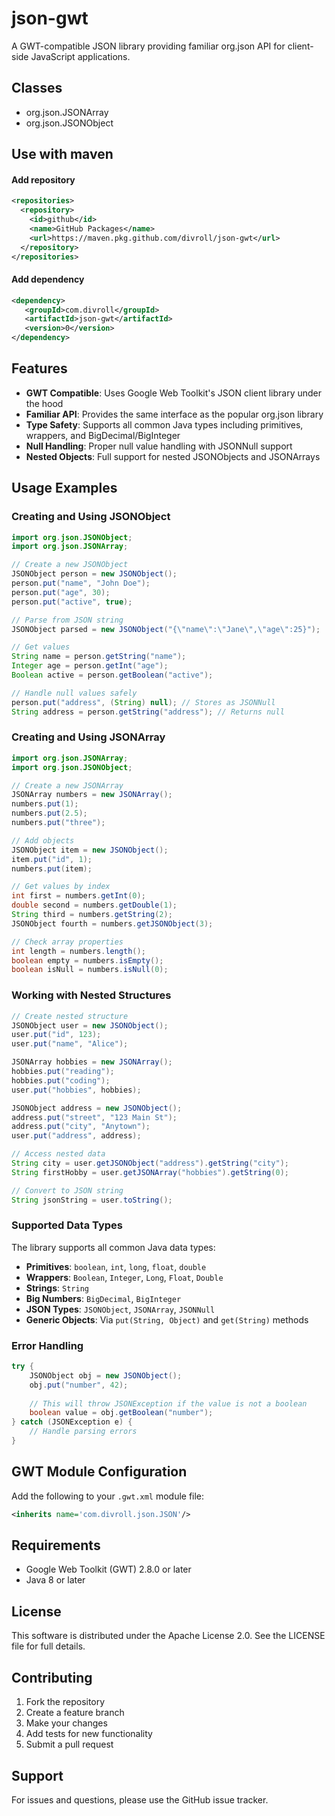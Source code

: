 # json-gwt

A GWT-compatible JSON library providing familiar org.json API for client-side JavaScript applications.

## Classes

- org.json.JSONArray
- org.json.JSONObject

## Use with maven

#### Add repository
```xml
<repositories>
  <repository>
    <id>github</id>
    <name>GitHub Packages</name>
    <url>https://maven.pkg.github.com/divroll/json-gwt</url>
  </repository>
</repositories>
```

#### Add dependency

```xml
<dependency>
   <groupId>com.divroll</groupId>
   <artifactId>json-gwt</artifactId>
   <version>0</version>
</dependency>
```

## Features

- **GWT Compatible**: Uses Google Web Toolkit's JSON client library under the hood
- **Familiar API**: Provides the same interface as the popular org.json library
- **Type Safety**: Supports all common Java types including primitives, wrappers, and BigDecimal/BigInteger
- **Null Handling**: Proper null value handling with JSONNull support
- **Nested Objects**: Full support for nested JSONObjects and JSONArrays

## Usage Examples

### Creating and Using JSONObject

```java
import org.json.JSONObject;
import org.json.JSONArray;

// Create a new JSONObject
JSONObject person = new JSONObject();
person.put("name", "John Doe");
person.put("age", 30);
person.put("active", true);

// Parse from JSON string
JSONObject parsed = new JSONObject("{\"name\":\"Jane\",\"age\":25}");

// Get values
String name = person.getString("name");
Integer age = person.getInt("age");
Boolean active = person.getBoolean("active");

// Handle null values safely
person.put("address", (String) null); // Stores as JSONNull
String address = person.getString("address"); // Returns null
```

### Creating and Using JSONArray

```java
import org.json.JSONArray;
import org.json.JSONObject;

// Create a new JSONArray
JSONArray numbers = new JSONArray();
numbers.put(1);
numbers.put(2.5);
numbers.put("three");

// Add objects
JSONObject item = new JSONObject();
item.put("id", 1);
numbers.put(item);

// Get values by index
int first = numbers.getInt(0);
double second = numbers.getDouble(1);
String third = numbers.getString(2);
JSONObject fourth = numbers.getJSONObject(3);

// Check array properties
int length = numbers.length();
boolean empty = numbers.isEmpty();
boolean isNull = numbers.isNull(0);
```

### Working with Nested Structures

```java
// Create nested structure
JSONObject user = new JSONObject();
user.put("id", 123);
user.put("name", "Alice");

JSONArray hobbies = new JSONArray();
hobbies.put("reading");
hobbies.put("coding");
user.put("hobbies", hobbies);

JSONObject address = new JSONObject();
address.put("street", "123 Main St");
address.put("city", "Anytown");
user.put("address", address);

// Access nested data
String city = user.getJSONObject("address").getString("city");
String firstHobby = user.getJSONArray("hobbies").getString(0);

// Convert to JSON string
String jsonString = user.toString();
```

### Supported Data Types

The library supports all common Java data types:

- **Primitives**: `boolean`, `int`, `long`, `float`, `double`
- **Wrappers**: `Boolean`, `Integer`, `Long`, `Float`, `Double`
- **Strings**: `String`
- **Big Numbers**: `BigDecimal`, `BigInteger`
- **JSON Types**: `JSONObject`, `JSONArray`, `JSONNull`
- **Generic Objects**: Via `put(String, Object)` and `get(String)` methods

### Error Handling

```java
try {
    JSONObject obj = new JSONObject();
    obj.put("number", 42);
    
    // This will throw JSONException if the value is not a boolean
    boolean value = obj.getBoolean("number");
} catch (JSONException e) {
    // Handle parsing errors
}
```

## GWT Module Configuration

Add the following to your `.gwt.xml` module file:

```xml
<inherits name='com.divroll.json.JSON'/>
```

## Requirements

- Google Web Toolkit (GWT) 2.8.0 or later
- Java 8 or later

## License

This software is distributed under the Apache License 2.0. See the LICENSE file for full details.

## Contributing

1. Fork the repository
2. Create a feature branch
3. Make your changes
4. Add tests for new functionality
5. Submit a pull request

## Support

For issues and questions, please use the GitHub issue tracker.
